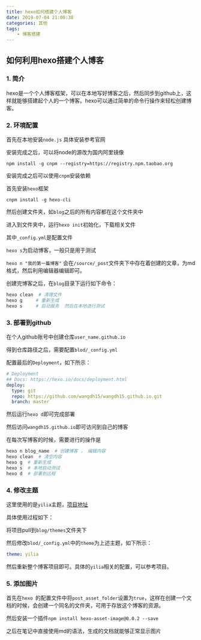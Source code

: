 ```yaml
---
title: hexo如何搭建个人博客
date: 2019-07-04 21:00:38
categories: 其他
tags: 
    - 博客搭建 
---
```


## 如何利用hexo搭建个人博客

### 1. 简介

hexo是一个个人博客框架，可以在本地写好博客之后，然后同步到github上，这样就能够搭建起个人的一个博客。hexo可以通过简单的命令行操作来轻松创建博客。

### 2. 环境配置

首先在本地安装`node.js` 具体安装参考官网

安装完成之后，可以将node的源改为国内阿里镜像

`npm install -g cnpm --registry=https://registry.npm.taobao.org`

安装完成之后可以使用`cnpm`安装依赖

首先安装`hexo`框架

`cnpm install -g hexo-cli`

然后创建文件夹，如`blog`之后的所有内容都在这个文件夹中

进入到文件夹中，运行`hexo init`初始化，下载相关文件

其中`_config.yml`是配置文件

`hexo s`为启动博客，一般只是用于测试

`hexo n "我的第一篇博客"` 会在`/source/_post`文件夹下中存在着创建的文章，为md格式，然后利用编辑器编辑即可。

创建完博客之后，在`blog`目录下运行如下命令：

```bash
hexo clean  # 清理文件
hexo g     # 重新生成
hexo s     # 启动服务  然后在本地进行测试
```



### 3. 部署到github

在个人github账号中创建仓库`user_name.github.io`

得到仓库路径之后，需要配置`blod/_config.yml`

配置最后的`Deployment`，如下所示：

```yml
# Deployment
## Docs: https://hexo.io/docs/deployment.html
deploy:
  type: git
  repo: https://github.com/wangdh15/wangdh15.github.io.git
  branch: master
```

然后运行`hexo d`即可完成部署

然后访问`wangdh15.github.io`即可访问到自己的博客

在每次写博客的时候，需要进行的操作是

```bash
hexo n blog_name  # 创建博客 ， 编辑内容
hexo clean  # 清空内容
hexo g  # 重新生成
hexo s  # 本地启动测试
hexo d  # 部署到远程

```



### 4. 修改主题

这里使用的是`yilia`主题，[项目地址](https://github.com/litten/hexo-theme-yilia)

具体使用过程如下：

将项目pull到`blog/themes`文件夹下

然后修改`blod/_config.yml`中的`theme`为上述主题，如下所示：

```yml
theme: yilia
```

然后重新整个博客项目即可。具体的`yilia`相关的配置，可以参考项目。



### 5. 添加图片

首先在`hexo `的配置文件中将`post_asset_folder`设置为`true`，这样在创建一个文档的时候，会创建一个同名的文件夹，可用于存放这个博客的资源。

然后安装一个插件`npm install hexo-asset-image@0.0.2 --save`

之后在笔记中直接使用md的语法，生成的文档就能够正常显示图片
